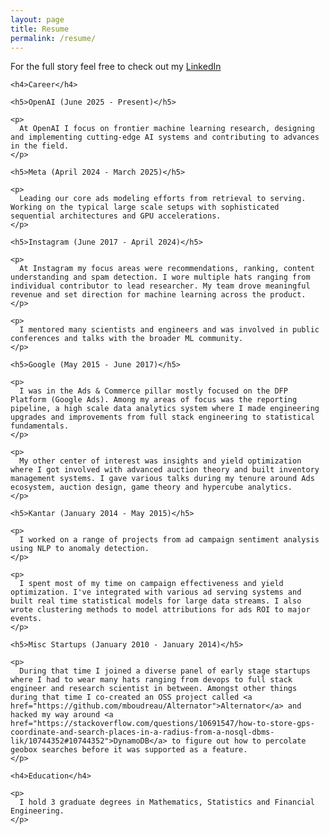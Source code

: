 ```yaml
---
layout: page
title: Resume
permalink: /resume/
---
```


<div class="row justify-content-center resume">
  <div class="col-auto">
    <p>
      For the full story feel
      free to check out
      my <a href="https://www.linkedin.com/in/thomas-bredillet-59564a44/">LinkedIn</a>
    </p>

    <h4>Career</h4>

    <h5>OpenAI (June 2025 - Present)</h5>

    <p>
      At OpenAI I focus on frontier machine learning research, designing and implementing cutting-edge AI systems and contributing to advances in the field.
    </p>

    <h5>Meta (April 2024 - March 2025)</h5>

    <p>
      Leading our core ads modeling efforts from retrieval to serving. Working on the typical large scale setups with sophisticated sequential architectures and GPU accelerations.
    </p>

    <h5>Instagram (June 2017 - April 2024)</h5>

    <p>
      At Instagram my focus areas were recommendations, ranking, content understanding and spam detection. I wore multiple hats ranging from individual contributor to lead researcher. My team drove meaningful revenue and set direction for machine learning across the product.
    </p>

    <p>
      I mentored many scientists and engineers and was involved in public conferences and talks with the broader ML community.
    </p>

    <h5>Google (May 2015 - June 2017)</h5>

    <p>
      I was in the Ads & Commerce pillar mostly focused on the DFP Platform (Google Ads). Among my areas of focus was the reporting pipeline, a high scale data analytics system where I made engineering upgrades and improvements from full stack engineering to statistical fundamentals.
    </p>

    <p>
      My other center of interest was insights and yield optimization where I got involved with advanced auction theory and built inventory management systems. I gave various talks during my tenure around Ads ecosystem, auction design, game theory and hypercube analytics.
    </p>

    <h5>Kantar (January 2014 - May 2015)</h5>

    <p>
      I worked on a range of projects from ad campaign sentiment analysis using NLP to anomaly detection.
    </p>

    <p>
      I spent most of my time on campaign effectiveness and yield optimization. I've integrated with various ad serving systems and built real time statistical models for large data streams. I also wrote clustering methods to model attributions for ads ROI to major events.
    </p>

    <h5>Misc Startups (January 2010 - January 2014)</h5>

    <p>
      During that time I joined a diverse panel of early stage startups where I had to wear many hats ranging from devops to full stack engineer and research scientist in between. Amongst other things during that time I co-created an OSS project called <a href="https://github.com/mboudreau/Alternator">Alternator</a> and hacked my way around <a href="https://stackoverflow.com/questions/10691547/how-to-store-gps-coordinate-and-search-places-in-a-radius-from-a-nosql-dbms-lik/10744352#10744352">DynamoDB</a> to figure out how to percolate geobox searches before it was supported as a feature.
    </p>

    <h4>Education</h4>

    <p>
      I hold 3 graduate degrees in Mathematics, Statistics and Financial Engineering.
    </p>
  </div>
</div>

